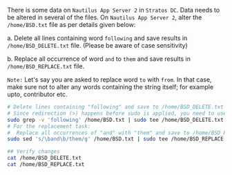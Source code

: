 There is some data on `Nautilus App Server 2` in `Stratos DC`. Data needs to be altered in several of the files. On `Nautilus App Server 2`, alter the `/home/BSD.txt` file as per details given below:


a. Delete all lines containing word `following` and save results in `/home/BSD_DELETE.txt` file. (Please be aware of case sensitivity)

b. Replace all occurrence of word `and` to `them` and save results in `/home/BSD_REPLACE.txt` file.

`Note:` Let's say you are asked to replace word `to` with `from`. In that case, make sure not to alter any words containing the string itself; for example upto, contributor etc.

```bash
# Delete lines containing "following" and save to /home/BSD_DELETE.txt
# Since redirection (>) happens before sudo is applied, you need to use tee:
sudo grep -v 'following' /home/BSD.txt | sudo tee /home/BSD_DELETE.txt
# For the replacement task:
#  Replace all occurrences of "and" with "them" and save to /home/BSD_REPLACE.txt
sudo sed 's/\band\b/them/g' /home/BSD.txt | sudo tee /home/BSD_REPLACE.txt

## Verify changes
cat /home/BSD_DELETE.txt
cat /home/BSD_REPLACE.txt

```
